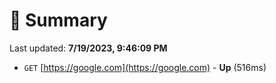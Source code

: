 # 📖 Summary
Last updated: **7/19/2023, 9:46:09 PM**

- `GET` [https://google.com](https://google.com) - **Up** (516ms)
